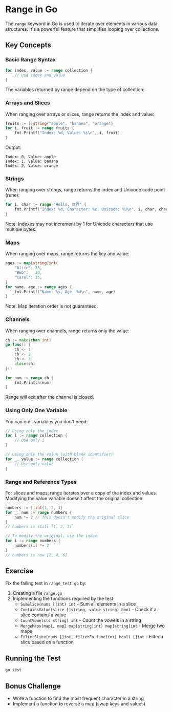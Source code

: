 # Range in Go

The `range` keyword in Go is used to iterate over elements in various data structures. It's a powerful feature that simplifies looping over collections.

## Key Concepts

### Basic Range Syntax

```go
for index, value := range collection {
    // Use index and value
}
```

The variables returned by range depend on the type of collection:

### Arrays and Slices

When ranging over arrays or slices, range returns the index and value:

```go
fruits := []string{"apple", "banana", "orange"}
for i, fruit := range fruits {
    fmt.Printf("Index: %d, Value: %s\n", i, fruit)
}
```

Output:
```
Index: 0, Value: apple
Index: 1, Value: banana
Index: 2, Value: orange
```

### Strings

When ranging over strings, range returns the index and Unicode code point (rune):

```go
for i, char := range "Hello, 世界" {
    fmt.Printf("Index: %d, Character: %c, Unicode: %U\n", i, char, char)
}
```

Note: Indexes may not increment by 1 for Unicode characters that use multiple bytes.

### Maps

When ranging over maps, range returns the key and value:

```go
ages := map[string]int{
    "Alice": 25,
    "Bob":   30,
    "Carol": 35,
}
for name, age := range ages {
    fmt.Printf("Name: %s, Age: %d\n", name, age)
}
```

Note: Map iteration order is not guaranteed.

### Channels

When ranging over channels, range returns only the value:

```go
ch := make(chan int)
go func() {
    ch <- 1
    ch <- 2
    ch <- 3
    close(ch)
}()

for num := range ch {
    fmt.Println(num)
}
```

Range will exit after the channel is closed.

### Using Only One Variable

You can omit variables you don't need:

```go
// Using only the index
for i := range collection {
    // Use only i
}

// Using only the value (with blank identifier)
for _, value := range collection {
    // Use only value
}
```

### Range and Reference Types

For slices and maps, range iterates over a copy of the index and values. Modifying the value variable doesn't affect the original collection:

```go
numbers := []int{1, 2, 3}
for _, num := range numbers {
    num *= 2 // This doesn't modify the original slice
}
// numbers is still [1, 2, 3]

// To modify the original, use the index:
for i := range numbers {
    numbers[i] *= 2
}
// numbers is now [2, 4, 6]
```

## Exercise

Fix the failing test in `range_test.go` by:

1. Creating a file `range.go`
2. Implementing the functions required by the test:
   - `SumSlice(nums []int) int` - Sum all elements in a slice
   - `ContainsValue(slice []string, value string) bool` - Check if a slice contains a value
   - `CountVowels(s string) int` - Count the vowels in a string
   - `MergeMaps(map1, map2 map[string]int) map[string]int` - Merge two maps
   - `FilterSlice(nums []int, filterFn func(int) bool) []int` - Filter a slice based on a function

## Running the Test

```bash
go test
```

## Bonus Challenge

- Write a function to find the most frequent character in a string
- Implement a function to reverse a map (swap keys and values) 
